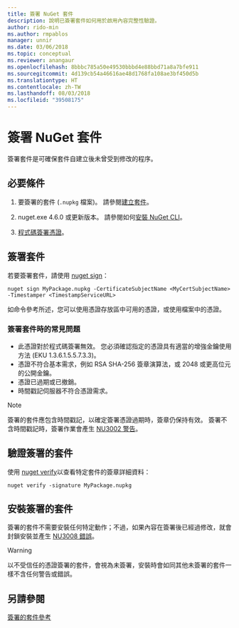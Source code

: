 ```yaml
---
title: 簽署 NuGet 套件
description: 說明已簽署套件如何用於啟用內容完整性驗證。
author: rido-min
ms.author: rmpablos
manager: unnir
ms.date: 03/06/2018
ms.topic: conceptual
ms.reviewer: anangaur
ms.openlocfilehash: 8bbbc785a50e49530bbbd4e88bbd71a8a7bfe911
ms.sourcegitcommit: 4d139cb54a46616ae48d1768fa108ae3bf450d5b
ms.translationtype: HT
ms.contentlocale: zh-TW
ms.lasthandoff: 08/03/2018
ms.locfileid: "39508175"
---
```

# <a name="signing-nuget-packages"></a>簽署 NuGet 套件

簽署套件是可確保套件自建立後未曾受到修改的程序。

## <a name="prerequisites"></a>必要條件

1. 要簽署的套件 (`.nupkg` 檔案)。 請參閱[建立套件](creating-a-package.md)。

1. nuget.exe 4.6.0 或更新版本。 請參閱如何[安裝 NuGet CLI](../install-nuget-client-tools.md#nugetexe-cli)。

1. [程式碼簽署憑證](../reference/signed-packages-reference.md#get-a-code-signing-certificate)。

## <a name="sign-a-package"></a>簽署套件

若要簽署套件，請使用 [nuget sign](../tools/cli-ref-sign.md)：

```cli
nuget sign MyPackage.nupkg -CertificateSubjectName <MyCertSubjectName> -Timestamper <TimestampServiceURL>
```

如命令參考所述，您可以使用憑證存放區中可用的憑證，或使用檔案中的憑證。

### <a name="common-problems-when-signing-a-package"></a>簽署套件時的常見問題

- 此憑證對於程式碼簽署無效。 您必須確認指定的憑證具有適當的增強金鑰使用方法 (EKU 1.3.6.1.5.5.7.3.3)。
- 憑證不符合基本需求，例如 RSA SHA-256 簽章演算法，或 2048 或更高位元的公開金鑰。
- 憑證已過期或已撤銷。
- 時間戳記伺服器不符合憑證需求。

> [!Note]
> 簽署的套件應包含時間戳記，以確定簽署憑證過期時，簽章仍保持有效。 簽署不含時間戳記時，簽署作業會產生 [NU3002 警告](../reference/errors-and-warnings/NU3002.md)。

## <a name="verify-a-signed-package"></a>驗證簽署的套件

使用 [nuget verify](../tools/cli-ref-verify.md)以查看特定套件的簽章詳細資料：

```cli
nuget verify -signature MyPackage.nupkg
```

## <a name="install-a-signed-package"></a>安裝簽署的套件

簽署的套件不需要安裝任何特定動作；不過，如果內容在簽署後已經過修改，就會封鎖安裝並產生 [NU3008 錯誤](../reference/errors-and-warnings/NU3008.md)。

> [!Warning]
> 以不受信任的憑證簽署的套件，會視為未簽署，安裝時會如同其他未簽署的套件一樣不含任何警告或錯誤。

## <a name="see-also"></a>另請參閱

[簽署的套件參考](../reference/Signed-Packages-Reference.md)
